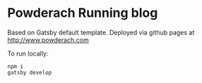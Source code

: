 # Powderach Running blog

Based on Gatsby default template. Deployed via github pages at http://www.powderach.com

To run locally:

```
npm i
gatsby develop
```